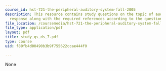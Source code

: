 ```yaml
---
course_id: hst-721-the-peripheral-auditory-system-fall-2005
description: This resource contains study questions on the topic of auditory nerve
  response along with the required references according to the question.
file_location: /coursemedia/hst-721-the-peripheral-auditory-system-fall-2005/f80fb4d00490b3b9f755622ccae444f0_study_qs_ds_7.pdf
file_type: application/pdf
layout: pdf
title: study_qs_ds_7.pdf
type: course
uid: f80fb4d00490b3b9f755622ccae444f0

---
```

None